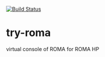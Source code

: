 [![Build Status](https://travis-ci.org/hiroaki-iwase/try-roma.svg?branch=travis)](https://travis-ci.org/hiroaki-iwase/try-roma)

# try-roma
virtual console of ROMA for ROMA HP
